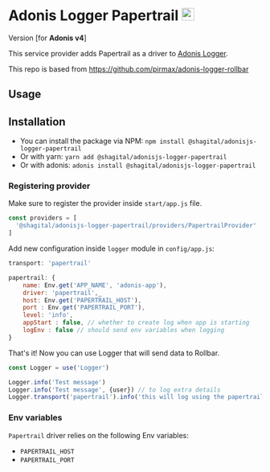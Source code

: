# Adonis Logger Papertrail <img src="https://papertrailapp.com/favicon.ico" alt="Papertrail icon" width="25px" height="25px">
Version [for **Adonis v4**]

This service provider adds Papertrail as a driver to [Adonis Logger](https://adonisjs.com/docs/4.1/logger).

This repo is based from https://github.com/pirmax/adonis-logger-rollbar


## Usage
## Installation
- You can install the package via NPM:
`npm install @shagital/adonisjs-logger-papertrail`
- Or with yarn:
`yarn add @shagital/adonisjs-logger-papertrail`
- Or with adonis:
`adonis install @shagital/adonisjs-logger-papertrail`

### Registering provider

Make sure to register the provider inside `start/app.js` file.

```js
const providers = [
  '@shagital/adonisjs-logger-papertrail/providers/PapertrailProvider'
]
```

Add new configuration inside `logger` module in `config/app.js`:
```js
transport: 'papertrail'

papertrail: {
    name: Env.get('APP_NAME', 'adonis-app'),
    driver: 'papertrail',_
    host: Env.get('PAPERTRAIL_HOST'),
    port : Env.get('PAPERTRAIL_PORT'),
    level: 'info',
    appStart : false, // whether to create log when app is starting
    logEnv : false // should send env variables when logging
}
```

That's it! Now you can use Logger that will send data to Rollbar.

```js
const Logger = use('Logger')

Logger.info('Test message')
Logger.info('Test message', {user}) // to log extra details
Logger.transport('papertrail').info('this will log using the papertrail transport') // to specify the transport manually

```

### Env variables

`Papertrail` driver relies on the following Env variables:
- `PAPERTRAIL_HOST`
- `PAPERTRAIL_PORT`


